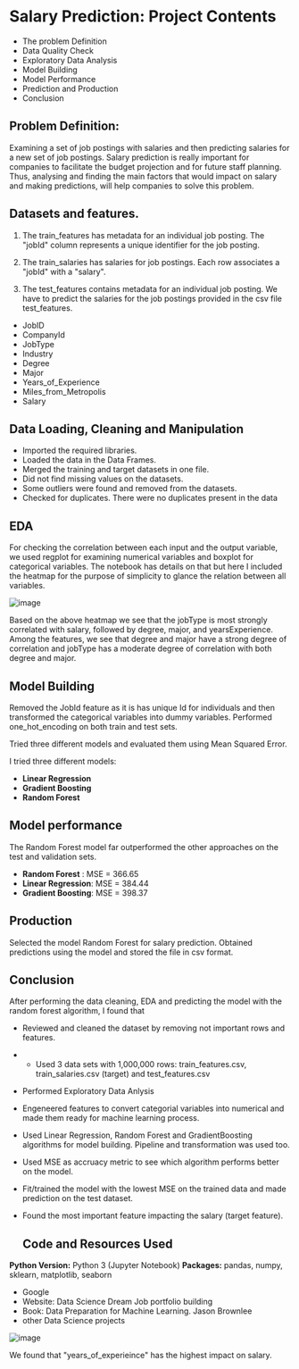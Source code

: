 # Salary Prediction: Project Contents 
  
* The problem Definition
* Data Quality Check
* Exploratory Data Analysis
* Model Building 
* Model Performance 
* Prediction and Production
* Conclusion


## Problem Definition:

Examining a set of job postings with salaries and then predicting salaries for a new set of job postings. Salary prediction is really important for companies to facilitate the budget projection and for future staff planning. Thus, analysing and finding the main factors that would impact on salary and making predictions, will help companies to solve this problem.   


## Datasets and features. 

1. The train_features has metadata for an individual job posting. The "jobId" column represents a unique identifier for the job posting.

2. The train_salaries has salaries for job postings. Each row associates a "jobId" with a "salary".

3. The test_features contains metadata for an individual job posting. We have to predict the salaries for the job postings provided in the csv file test_features.

*	JobID
*	CompanyId
*	JobType 
*	Industry
*	Degree
*	Major
*	Years_of_Experience
*	Miles_from_Metropolis
*	Salary

 ## Data Loading, Cleaning and Manipulation
 
* Imported the required libraries. 
*	Loaded the data in the Data Frames. 
*	Merged the training and target datasets in one file.
*	Did not find missing values on the datasets.
*	Some outliers were found and removed from the datasets. 
*	Checked for duplicates. There were no duplicates present in the data 


## EDA

For checking the correlation between each input and the output variable, we used regplot for examining numerical variables and boxplot for categorical variables. The notebook has details on that but here I included the heatmap for the purpose of simplicity to glance the relation between all variables. 


![image](https://user-images.githubusercontent.com/75549127/110561082-4f95c600-8104-11eb-8b19-4c3de86b7161.png)

Based on the above heatmap we see that the jobType is most strongly correlated with salary, followed by degree, major, and yearsExperience. Among the features, we see that degree and major have a strong degree of correlation and jobType has a moderate degree of correlation with both degree and major.

## Model Building 

Removed the JobId feature as it is has unique Id for individuals and then transformed the categorical variables into dummy variables. Performed one_hot_encoding on both train and test sets.    

Tried three different models and evaluated them using Mean Squared Error. 

I tried three different models:
*	**Linear Regression**
*	**Gradient Boosting**
*	**Random Forest**

## Model performance
The Random Forest model far outperformed the other approaches on the test and validation sets. 
*	**Random Forest** : MSE = 366.65
*	**Linear Regression**: MSE = 384.44
*	**Gradient Boosting**: MSE = 398.37

## Production 
  Selected the model Random Forest for salary prediction. Obtained predictions using the model and stored the file in csv format.
  
  
  ## Conclusion
  
  After performing the data cleaning, EDA and predicting the model with the random forest algorithm, I found that    
  * Reviewed and cleaned the dataset by removing not important rows and features.
  * * Used 3 data sets with 1,000,000 rows: train_features.csv, train_salaries.csv (target) and test_features.csv
* Performed Exploratory Data Anlysis
* Engeneered features to convert categorial variables into numerical and made them ready for machine learning process. 
* Used Linear Regression, Random Forest and GradientBoosting algorithms for model building. Pipeline and transformation was used too. 
* Used MSE as accruacy metric to see which algorithm performs better on the model. 
* Fit/trained the model with the lowest MSE on the trained data and made prediction on the test dataset.
* Found the most important feature impacting the salary (target feature).
  
  
  ## Code and Resources Used 
**Python Version:** Python 3 (Jupyter Notebook)
**Packages:** pandas, numpy, sklearn, matplotlib, seaborn
* Google
* Website: Data Science Dream Job portfolio building 
* Book: Data Preparation for Machine Learning. Jason Brownlee
* other Data Science projects


![image](https://user-images.githubusercontent.com/75549127/110562356-908eda00-8106-11eb-95a9-7252d9322715.png)

We found that "years_of_experieince" has the highest impact on salary.

